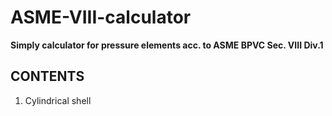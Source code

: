 # ASME-VIII-calculator

**Simply calculator for pressure elements acc. to ASME BPVC Sec. VIII Div.1**

## CONTENTS

1. Cylindrical shell